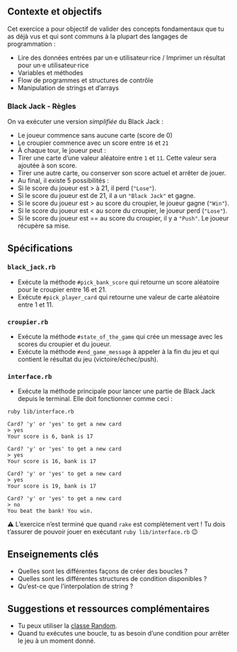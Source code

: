 Contexte et objectifs
---------------------

Cet exercice a pour objectif de valider des concepts fondamentaux que tu as déjà vus et qui sont communs à la plupart des langages de programmation :

-   Lire des données entrées par un·e utilisateur·rice / Imprimer un résultat pour un·e utilisateur·rice
-   Variables et méthodes
-   Flow de programmes et structures de contrôle
-   Manipulation de strings et d’arrays

### Black Jack - Règles

On va exécuter une version *simplifiée* du Black Jack :

-   Le joueur commence sans aucune carte (score de 0)
-   Le croupier commence avec un score entre `16` et `21`
-   À chaque tour, le joueur peut :
-   Tirer une carte d’une valeur aléatoire entre `1` et `11`. Cette valeur sera ajoutée à son score.
-   Tirer une autre carte, ou conserver son score actuel et arrêter de jouer.
-   Au final, il existe 5 possibilités :
-   Si le score du joueur est \> à 21, il perd (`"Lose"`).
-   Si le score du joueur est de 21, il a un `"Black Jack"` et gagne.
-   Si le score du joueur est \> au score du croupier, le joueur gagne (`"Win"`).
-   Si le score du joueur est \< au score du croupier, le joueur perd (`"Lose"`).
-   Si le score du joueur est == au score du croupier, il y a `"Push"`. Le joueur récupère sa mise.

Spécifications
--------------

### `black_jack.rb`

-   Exécute la méthode `#pick_bank_score` qui retourne un score aléatoire pour le croupier entre 16 et 21.
-   Exécute `#pick_player_card` qui retourne une valeur de carte aléatoire entre 1 et 11.

### `croupier.rb`

-   Exécute la méthode `#state_of_the_game` qui crée un message avec les scores du croupier et du joueur.
-   Exécute la méthode `#end_game_message` à appeler à la fin du jeu et qui contient le résultat du jeu (victoire/échec/push).

### `interface.rb`

-   Exécute la méthode principale pour lancer une partie de Black Jack depuis le terminal. Elle doit fonctionner comme ceci :

``` {.bash}
ruby lib/interface.rb

Card? 'y' or 'yes' to get a new card
> yes
Your score is 6, bank is 17

Card? 'y' or 'yes' to get a new card
> yes
Your score is 16, bank is 17

Card? 'y' or 'yes' to get a new card
> yes
Your score is 19, bank is 17

Card? 'y' or 'yes' to get a new card
> no
You beat the bank! You win.
```

⚠️ L’exercice n’est terminé que quand `rake` est complètement vert ! Tu dois t’assurer de pouvoir jouer en exécutant `ruby lib/interface.rb` 😉

Enseignements clés
------------------

-   Quelles sont les différentes façons de créer des boucles ?
-   Quelles sont les différentes structures de condition disponibles ?
-   Qu’est-ce que l’interpolation de string ?

Suggestions et ressources complémentaires
-----------------------------------------

-   Tu peux utiliser la [classe Random](http://www.ruby-doc.org/core-2.5.3/Random.html).
-   Quand tu exécutes une boucle, tu as besoin d’une condition pour arrêter le jeu à un moment donné.

